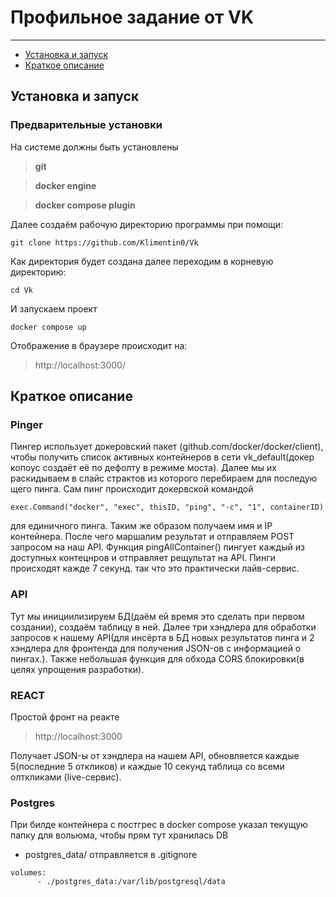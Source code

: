 # Профильное задание от VK

---
- [Установка и запуск](#установка-и-запуск)
- [Краткое описание](#краткое-описание)

## Установка и запуск

### Предварительные установки
На системе должны быть установлены 
> **git** 

> **docker engine** 

> **docker compose plugin**

Далее создаём рабочую директорию программы при помощи:
```
git clone https://github.com/Klimentin0/Vk
```
Как директория будет создана далее переходим в корневую директорию:
```
cd Vk
```
И запускаем проект
```
docker compose up

```
Отображение в браузере происходит на:
> http://localhost:3000/
## Краткое описание
### Pinger
Пингер использует докеровский пакет (github.com/docker/docker/client), чтобы получить список активных контейнеров в сети vk_default(докер копоус создаёт её по дефолту в режиме моста).
Далее мы их раскидываем в слайс страктов из которого перебираем для последую щего пинга. Сам пинг происходит докервской командой
```
exec.Command("docker", "exec", thisID, "ping", "-c", "1", containerID)
```
для единичного пинга. Таким же образом получаем имя и IP контейнера.
После чего маршалим результат и отправляем POST запросом на наш API.
Функция pingAllContainer() пингует каждый из доступных контецнров и отправляет рещультат на API.
Пинги происходят кажде 7 секунд. так что это практически лайв-сервис.
### API
Тут мы инициилизируем БД(даём ей время это сделать при первом создании), создаём таблицу в ней. Далее три хэндлера для обработки запросов к нашему API(для инсёрта в БД новых результатов пинга и 2 хэндлера для фронтенда для получения JSON-ов с информацией о пингах.). Также небольшая функция для обхода CORS блокировки(в целях упрощения разработки).
### REACT
Простой фронт на реакте
> http://localhost:3000

Получает JSON-ы от хэндлера на нашем API, обновляется каждые 5(последние 5 откликов) и каждые 10 секунд таблица со всеми олткликами (live-сервис). 
### Postgres

При билде контейнера с постгрес в docker compose указал текущую папку для вольюма, чтобы прям тут хранилась DB
- postgres_data/ отправляется в .gitignore

```
volumes:
      - ./postgres_data:/var/lib/postgresql/data
```